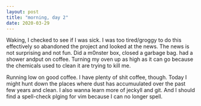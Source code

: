 ```yaml
---
layout: post
title: "morning, day 2"
date: 2020-03-29
---
```


Waking, I checked to see if I was sick. I was too tired/groggy to do this effectively so abandoned the project and looked at the news. The news is not surprising and not fun. Did a m0nster box, closed a garbage bag. had a shower andput on coffee. Turning my oven up as high as it can go because the chemicals used to clean it are trying to kill me. 

Running low on good coffee. I have plenty of shit coffee, though. Today I might hunt down the places where dust has accumuulated over the past few years and clean. I also wanna learn more of jeckyll and git. And I should find a spell-check plging for vim because I can no longer spell.

